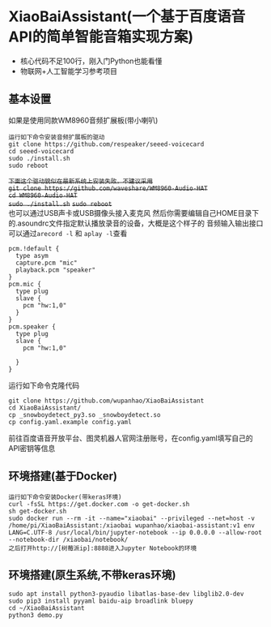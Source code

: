 # XiaoBaiAssistant(一个基于百度语音API的简单智能音箱实现方案)
- 核心代码不足100行，刚入门Python也能看懂
- 物联网+人工智能学习参考项目

## 基本设置
如果是使用同款WM8960音频扩展板(带小喇叭)
```
运行如下命令安装音频扩展板的驱动
git clone https://github.com/respeaker/seeed-voicecard
cd seeed-voicecard
sudo ./install.sh 
sudo reboot

```
~~`下面这个驱动貌似在最新系统上安装失败，不建议采用`~~  
~~`git clone https://github.com/waveshare/WM8960-Audio-HAT`~~  
~~`cd WM8960-Audio-HAT`~~  
~~`sudo ./install.sh`~~ 
~~`sudo reboot`~~  
也可以通过USB声卡或USB摄像头接入麦克风
然后你需要编辑自己HOME目录下的.asoundrc文件指定默认播放录音的设备，大概是这个样子的
音频输入输出接口可以通过`arecord -l` 和 `aplay -l`查看
```
pcm.!default {
  type asym
  capture.pcm "mic"
  playback.pcm "speaker"
}
pcm.mic {
  type plug
  slave {
    pcm "hw:1,0"
  }
}
pcm.speaker {
  type plug
  slave {
    pcm "hw:1,0"

  }
}
```
运行如下命令克隆代码
```
git clone https://github.com/wupanhao/XiaoBaiAssistant
cd XiaoBaiAssistant/
cp _snowboydetect_py3.so _snowboydetect.so
cp config.yaml.example config.yaml
```
前往百度语音开放平台、图灵机器人官网注册账号，在config.yaml填写自己的API密钥等信息
## 环境搭建(基于Docker)
```
运行如下命令安装Docker(带keras环境)
curl -fsSL https://get.docker.com -o get-docker.sh
sh get-docker.sh
sudo docker run --rm -it --name="xiaobai" --privileged --net=host -v /home/pi/XiaoBaiAssistant:/xiaobai wupanhao/xiaobai-assistant:v1 env LANG=C.UTF-8 /usr/local/bin/jupyter-notebook --ip 0.0.0.0 --allow-root --notebook-dir /xiaobai/notebook/ 
之后打开http://[树莓派ip]:8888进入Jupyter Notebook的环境
```
## 环境搭建(原生系统,不带keras环境)
```
sudo apt install python3-pyaudio libatlas-base-dev libglib2.0-dev
sudo pip3 install pyyaml baidu-aip broadlink bluepy
cd ~/XiaoBaiAssistant
python3 demo.py
```
